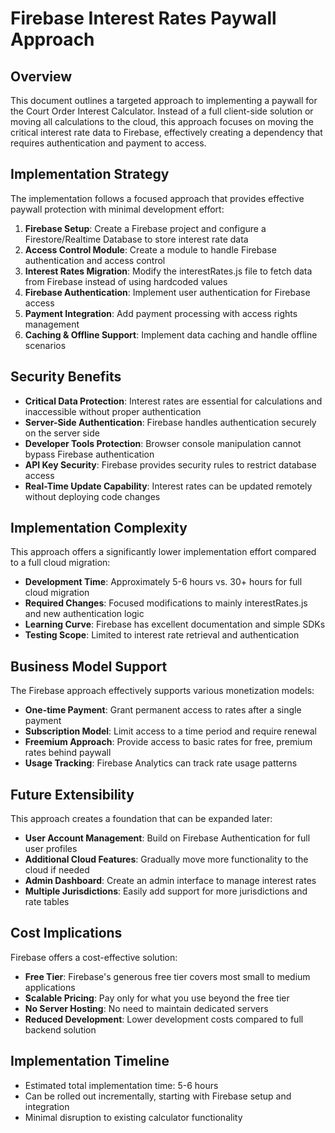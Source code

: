 # Firebase Interest Rates Paywall Approach

## Overview
This document outlines a targeted approach to implementing a paywall for the Court Order Interest Calculator. Instead of a full client-side solution or moving all calculations to the cloud, this approach focuses on moving the critical interest rate data to Firebase, effectively creating a dependency that requires authentication and payment to access.

## Implementation Strategy
The implementation follows a focused approach that provides effective paywall protection with minimal development effort:

1. **Firebase Setup**: Create a Firebase project and configure a Firestore/Realtime Database to store interest rate data
2. **Access Control Module**: Create a module to handle Firebase authentication and access control
3. **Interest Rates Migration**: Modify the interestRates.js file to fetch data from Firebase instead of using hardcoded values
4. **Firebase Authentication**: Implement user authentication for Firebase access
5. **Payment Integration**: Add payment processing with access rights management
6. **Caching & Offline Support**: Implement data caching and handle offline scenarios

## Security Benefits

- **Critical Data Protection**: Interest rates are essential for calculations and inaccessible without proper authentication
- **Server-Side Authentication**: Firebase handles authentication securely on the server side
- **Developer Tools Protection**: Browser console manipulation cannot bypass Firebase authentication
- **API Key Security**: Firebase provides security rules to restrict database access
- **Real-Time Update Capability**: Interest rates can be updated remotely without deploying code changes

## Implementation Complexity
This approach offers a significantly lower implementation effort compared to a full cloud migration:

- **Development Time**: Approximately 5-6 hours vs. 30+ hours for full cloud migration
- **Required Changes**: Focused modifications to mainly interestRates.js and new authentication logic
- **Learning Curve**: Firebase has excellent documentation and simple SDKs
- **Testing Scope**: Limited to interest rate retrieval and authentication

## Business Model Support
The Firebase approach effectively supports various monetization models:

- **One-time Payment**: Grant permanent access to rates after a single payment
- **Subscription Model**: Limit access to a time period and require renewal
- **Freemium Approach**: Provide access to basic rates for free, premium rates behind paywall
- **Usage Tracking**: Firebase Analytics can track rate usage patterns

## Future Extensibility
This approach creates a foundation that can be expanded later:

- **User Account Management**: Build on Firebase Authentication for full user profiles
- **Additional Cloud Features**: Gradually move more functionality to the cloud if needed
- **Admin Dashboard**: Create an admin interface to manage interest rates
- **Multiple Jurisdictions**: Easily add support for more jurisdictions and rate tables

## Cost Implications
Firebase offers a cost-effective solution:

- **Free Tier**: Firebase's generous free tier covers most small to medium applications
- **Scalable Pricing**: Pay only for what you use beyond the free tier
- **No Server Hosting**: No need to maintain dedicated servers
- **Reduced Development**: Lower development costs compared to full backend solution

## Implementation Timeline
- Estimated total implementation time: 5-6 hours
- Can be rolled out incrementally, starting with Firebase setup and integration
- Minimal disruption to existing calculator functionality

